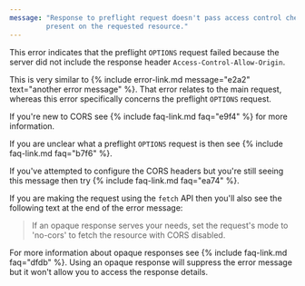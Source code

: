 ```yaml
---
message: "Response to preflight request doesn't pass access control check: No 'Access-Control-Allow-Origin' header is
         present on the requested resource."
---
```


This error indicates that the preflight `OPTIONS` request failed because the server did not include the response header
`Access-Control-Allow-Origin`.

This is very similar to {% include error-link.md message="e2a2" text="another error message" %}. That error relates to
the main request, whereas this error specifically concerns the preflight `OPTIONS` request.

If you're new to CORS see {% include faq-link.md faq="e9f4" %} for more information.

If you are unclear what a preflight `OPTIONS` request is then see {% include faq-link.md faq="b7f6" %}.

If you've attempted to configure the CORS headers but you're still seeing this message then try
{% include faq-link.md faq="ea74" %}.

If you are making the request using the `fetch` API then you'll also see the following text at the end of the error
message:

<blockquote class="error">
  If an opaque response serves your needs, set the request's mode to 'no-cors' to fetch the resource with CORS disabled.
</blockquote>

For more information about opaque responses see {% include faq-link.md faq="dfdb" %}. Using an opaque response will
suppress the error message but it won't allow you to access the response details.
